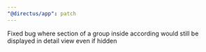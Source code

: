 ```yaml
---
"@directus/app": patch
---
```


Fixed bug where section of a group inside according would still be displayed in detail view even if hidden
